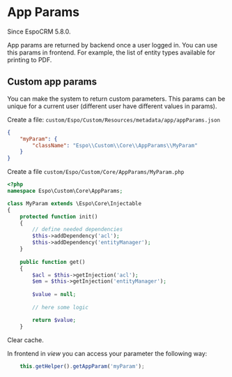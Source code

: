# App Params

Since EspoCRM 5.8.0.

App params are returned by backend once a user logged in. You can use this params in frontend. For example, the list of entity types available for printing to PDF.

## Custom app params

You can make the system to return custom parameters. This params can be unique for a current user (different user have different values in params).

Create a file: `custom/Espo/Custom/Resources/metadata/app/appParams.json`

```json
{
    "myParam": {
        "className": "Espo\\Custom\\Core\\AppParams\\MyParam"
    }
}
```

Create a file `custom/Espo/Custom/Core/AppParams/MyParam.php`

```php
<?php
namespace Espo\Custom\Core\AppParams;

class MyParam extends \Espo\Core\Injectable
{
    protected function init()
    {
        // define needed dependencies
        $this->addDependency('acl');
        $this->addDependency('entityManager');
    }
    
    public function get()
    {
        $acl = $this->getInjection('acl');
        $em = $this->getInjection('entityManager');
        
        $value = null;
        
        // here some logic

        return $value;
    }
```

Clear cache.

In frontend in *view* you can access your parameter the following way:

```js
    this.getHelper().getAppParam('myParam');

```
